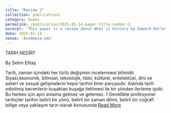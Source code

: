 ```yaml
---
title: "Review 2"
collection: publications
category: books
permalink: /publication/2025-01-14-paper-title-number-2
excerpt: 'This paper is a review about What is History by Edward Hallet Carr'
date: 2025-01-14
venue: 'Academia.edu'
---
```

TARİH NEDİR?

By Selim Elitaş

Tarih, zaman içindeki her türlü değişimin incelenmesi bilimidir. Siyasi,ekonomik, bilimsel, teknolojik, tıbbi, kültürel, entelektüel, dini ve askeri ve sosyal gelişmelerin hepsi tarihin birer parçasıdır. Aslında tarih edinilmiş becerilerin kuşaktan kuşağa iletilmesi ile bir yönden ilerleme işidir. Bu herkes için aynı anlama gelmez ve gelemez. 1 Genellikle profesyonel tarihçiler tarihin belirli bir yönü, belirli bir zaman dilimi, belirli bir coğrafi bölge veya yaklaşım tarzı olarak konusunda [Read More](https://academia.edu/127395869/TARİH_NEDİR)

